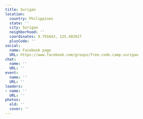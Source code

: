 ```yaml
---
title: Surigao
location:
  country: Philippines
  state: ''
  city: Surigao
  neighborhood: ''
  coordinates: 9.791643, 125.492927
  plusCode: ''
social:
  name: Facebook page
  URL: https://www.facebook.com/groups/free.code.camp.surigao
chat:
  name: ''
  URL: ''
event:
  name: ''
  URL: ''
leaders:
- name: ''
  URL: ''
photos:
  old: ''
  cover: ''
---
```


